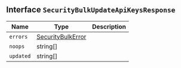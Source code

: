 ## Interface `SecurityBulkUpdateApiKeysResponse`

| Name | Type | Description |
| - | - | - |
| `errors` | [SecurityBulkError](./SecurityBulkError.md) | &nbsp; |
| `noops` | string[] | &nbsp; |
| `updated` | string[] | &nbsp; |
